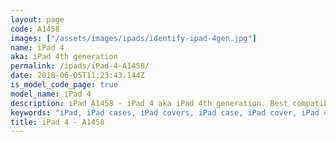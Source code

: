 ```yaml
---
layout: page
code: A1458
images: ["/assets/images/ipads/identify-ipad-4gen.jpg"]
name: iPad 4
aka: iPad 4th generation
permalink: /ipads/iPad-4-A1458/
date: 2018-06-05T11:23:43.144Z
is_model_code_page: true
model_name: iPad 4
description: iPad A1458 - iPad 4 aka iPad 4th generation. Best compatible iPad cases for A1458
keywords: "iPad, iPad cases, iPad covers, iPad case, iPad cover, iPad 4, iPad 4 case, A1458 case, A1458 cover, A1458, iPad 4th generation"
title: iPad 4 - A1458
---
```

